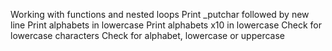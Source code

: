 Working with functions and nested loops
Print _putchar followed by new line
Print alphabets in lowercase
Print alphabets x10 in lowercase
Check for lowercase characters
Check for alphabet, lowercase or uppercase
